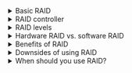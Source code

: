 <details>
<summary> Basic RAID  </summary>

## What is RAID?

RAID (redundant array of independent disks) is a way of storing the same data in different places on multiple hard disks or solid-state drives (SSDs) to protect data in the case of a drive failure. There are different RAID levels, however, and not all have the goal of providing redundancy.

## How RAID works
RAID works by placing data on multiple disks and allowing input/output (I/O) operations to overlap in a balanced way, improving performance. Because using multiple disks increases the mean time between failures, storing data redundantly also increases fault tolerance.
RAID arrays appear to the operating system (OS) as a single logical drive.

RAID employs the techniques of disk mirroring or disk striping. Mirroring will copy identical data onto more than one drive. Striping partitions help spread data over multiple disk drives. Each drive's storage space is divided into units ranging from a sector of 512 bytes up to several megabytes. The stripes of all the disks are interleaved and addressed in order. Disk mirroring and disk striping can also be combined in a RAID array.
In a single-user system where large records are stored, the stripes are typically set up to be small (512 bytes, for example) so that a single record spans all the disks and can be accessed quickly by reading all the disks at the same time.
In a multiuser system, better performance requires a stripe wide enough to hold the typical or maximum size record, enabling overlapped disk I/O across drives.
</details>

<details>
<summary> RAID controller  </summary>

## What is RAID controller
A RAID controller is a device used to manage hard disk drives in a storage array. It can be used as a level of abstraction between the OS and the physical disks, presenting groups of disks as logical units. Using a RAID controller can improve performance and help protect data in case of a crash.

A RAID controller may be hardware- or software-based. In a hardware-based RAID product, a physical controller manages the entire array. The controller can also be designed to support drive formats such as Serial Advanced Technology Attachment and Small Computer System Interface. A physical RAID controller can also be built into a server's motherboard.

With software-based RAID, the controller uses the resources of the hardware system, such as the central processor and memory. While it performs the same functions as a hardware-based RAID controller, software-based RAID controllers may not enable as much of a performance boost and can affect the performance of other applications on the server.

If a software-based RAID implementation is not compatible with a system's boot-up process and hardware-based RAID controllers are too costly, firmware, or driver-based RAID, is a potential option.

Firmware-based RAID controller chips are located on the motherboard, and all operations are performed by the central processing unit (CPU), similar to software-based RAID. However, with firmware, the RAID system is only implemented at the beginning of the boot process. Once the OS has loaded, the controller driver takes over RAID functionality. A firmware RAID controller is not as pricey as a hardware option, but it puts more strain on the computer's CPU. Firmware-based RAID is also called hardware-assisted software RAID, hybrid model RAID and fake RAID.
</details>

<details>
<summary>RAID levels</summary>

RAID devices use different versions, called levels. The original paper that coined the term and developed the RAID setup concept defined six levels of RAID -- 0 through 5. This numbered system enabled those in IT to differentiate RAID versions. The number of levels has since expanded and has been broken into three categories: standard, nested and nonstandard RAID levels.
## Standard RAID levels
## RAID 0

   This configuration has striping but no redundancy of data. It offers the best performance, but it does not provide fault tolerance.     

![Raid 0](./storage_raid_00.png)

## RAID 1

Also known as disk mirroring, this configuration consists of at least two drives that duplicate the storage of data. There is no striping. Read performance is improved, since either disk can be read at the same time. Write performance is the same as for single disk storage.

![Raid 1](./RAID1.PNG) 

## RAID 2

This configuration uses striping across disks, with some disks storing error checking and correcting (ECC) information. RAID 2 also uses a dedicated Hamming code parity, a linear form of ECC. RAID 2 has no advantage over RAID 3 and is no longer used.

![Raid 2](./Raid2.PNG)

## RAID 3

This technique uses striping and dedicates one drive to storing parity information. The embedded ECC information is used to detect errors. Data recovery is accomplished by calculating the exclusive information recorded on the other drives. Because an I/O operation addresses all the drives at the same time, RAID 3 cannot overlap I/O. For this reason, RAID 3 is best for single-user systems with long record applications.

![Raid3](./Raid3.PNG)

## RAID 4

This level uses large stripes, which means a user can read records from any single drive. Overlapped I/O can then be used for read operations. Because all write operations are required to update the parity drive, no I/O overlapping is possible.

![Raid4](./raid4.PNG)

## RAID 5

This level is based on parity block-level striping. The parity information is striped across each drive, enabling the array to function, even if one drive were to fail. The array's architecture enables read and write operations to span multiple drives. This results in performance better than that of a single drive, but not as high as a RAID 0 array. RAID 5 requires at least three disks, but it is often recommended to use at least five disks for performance reasons.

RAID 5 arrays are generally considered to be a poor choice for use on write-intensive systems because of the performance impact associated with writing parity data. When a disk fails, it can take a long time to rebuild a RAID 5 array.

![Raid5](./Raid5.PNG)

## RAID 6

This technique is similar to RAID 5, but it includes a second parity scheme distributed across the drives in the array. The use of additional parity enables the array to continue functioning, even if two disks fail simultaneously. However, this extra protection comes at a cost. RAID 6 arrays often have slower write performance than RAID 5 arrays.

![Raid6](./Raid6.PNG)

## RAID 10

(RAID 1+0). Combining RAID 1 and RAID 0, this level is often referred to as RAID 10, which offers higher performance than RAID 1, but at a much higher cost. In RAID 1+0, the data is mirrored and the mirrors are striped.

![Raid10](./raid10.PNG)


RAID 01 (RAID 0+1). RAID 0+1 is similar to RAID 1+0, except the data organization method is slightly different. Rather than creating a mirror and then striping it, RAID 0+1 creates a stripe set and then mirrors the stripe set.

RAID 03 (RAID 0+3, also known as RAID 53 or RAID 5+3). This level uses striping in RAID 0 style for RAID 3's virtual disk blocks. This offers higher performance than RAID 3, but at a higher cost.

RAID 50 (RAID 5+0). This configuration combines RAID 5 distributed parity with RAID 0 striping to improve RAID 5 performance without reducing data protection.

</details>

<details>
<summary> Hardware RAID vs. software RAID </summary>

As with RAID controllers, RAID is implemented through either hardware or software. Hardware-based RAID supports different RAID configurations and is especially well suited for RAID 5 and 6. Configuration for hardware RAID 1 is good for supporting the boot and application drive process, while hardware RAID 5 is appropriate for large storage arrays. Both hardware RAID 5 and 6 are well suited for performance.

Hardware-based RAID requires a dedicated controller be installed in the server. RAID controllers in hardware are configured through card basic I/O system or Option ROM (read-only memory) either before or after the OS is booted. RAID controller manufacturers also typically provide proprietary software tooling for their supported OSes.

Software-based RAID is provided by several modern OSes. It is implemented in a number of ways, including:

as a component of the file system;
as a layer that abstracts devices as a single virtual device; and
as a layer that sits above any file system.
This method of RAID uses some of the system's computing power to manage a software-based RAID configuration. As an example, Windows supports software RAID 0, 1 and 5, while Apple's macOS supports RAID 0, 1 and 1+0.
</details>

<details>
<summary> Benefits of RAID </summary>

* Improved cost-effectiveness because lower-priced disks are used in large numbers.
* Using multiple hard drives enables RAID to improve the performance of a single hard drive.
* Increased computer speed and reliability after a crash, depending on the configuration.
* Reads and writes can be performed faster than with a single drive with RAID 0. This is because a file system is split up and distributed across drives that work together on the same file.
* There is increased availability and resiliency with RAID 5. With mirroring, two drives can contain the same data, ensuring one will continue to work if the other fails.
</details>

<details>
<summary> Downsides of using RAID </summary>

* Nested RAID levels are more expensive to implement than traditional RAID levels, because they require more disks.
* The cost per gigabyte for storage devices is higher for nested RAID because many of the drives are used for redundancy.
* When a drive fails, the probability that another drive in the array will also soon fail rises, which would likely result in data loss. This is because all the drives in a RAID array are installed at the same time, so all the drives are subject to the same amount of wear.
* Some RAID levels -- such as RAID 1 and 5 -- can only sustain a single drive failure.
* RAID arrays, and the data in them, are vulnerable until a failed drive is replaced and the new disk is populated with data.
* Because drives have much greater capacity now than when RAID was first implemented, it takes a lot longer to rebuild failed drives.
* If a disk failure occurs, there is a chance the remaining disks may contain bad sectors or unreadable data, which may make it impossible to fully rebuild the array.
However, nested RAID levels address these problems by providing a greater degree of redundancy, significantly decreasing the chances of an array-level failure due to simultaneous disk failures.
</details>

<details>
<summary> When should you use RAID? </summary>

* When a large amount of data needs to be restored. If a drive fails and data is lost, that data can be restored quickly, because this data is also stored in other drives.
* When uptime and availability are important business factors. If data needs to be restored, it can be done quickly without downtime.
* When working with large files. RAID provides speed and reliability when working with large files.
* When an organization needs to reduce strain on physical hardware and increase overall performance. As an example, a hardware RAID card can include additional memory to be used as a cache.
* When having I/O disk issues. RAID will provide additional throughput by reading and writing data from multiple drives, instead of needing to wait for one drive to perform tasks.
* When cost is a factor. The cost of a RAID array is lower than it was in the past, and lower-priced disks are used in large numbers, making it cheaper.
</details>


